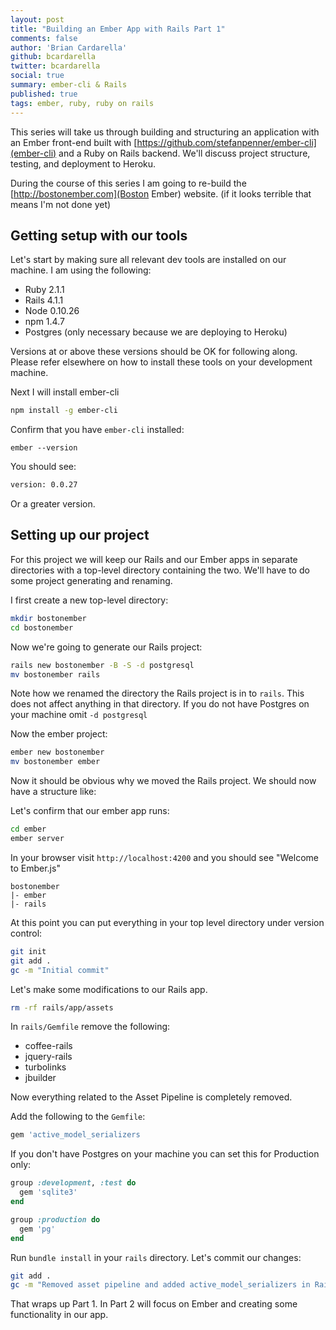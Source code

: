```yaml
---
layout: post
title: "Building an Ember App with Rails Part 1"
comments: false
author: 'Brian Cardarella'
github: bcardarella
twitter: bcardarella
social: true
summary: ember-cli & Rails
published: true
tags: ember, ruby, ruby on rails
---
```


This series will take us through building and structuring an application
with an Ember front-end built with
[https://github.com/stefanpenner/ember-cli](ember-cli) and a Ruby on
Rails backend. We'll discuss project structure, testing, and deployment
to Heroku.

During the course of this series I am going to re-build the
[http://bostonember.com](Boston Ember) website. (if it looks terrible
that means I'm not done yet)

## Getting setup with our tools

Let's start by making sure all relevant dev tools are installed on our
machine. I am using the following:

* Ruby 2.1.1
* Rails 4.1.1
* Node 0.10.26
* npm 1.4.7
* Postgres (only necessary because we are deploying to Heroku)

Versions at or above these versions should be OK for following along. Please refer elsewhere on how to install these tools on your development
machine.

Next I will install ember-cli

```bash
npm install -g ember-cli
```

Confirm that you have `ember-cli` installed:

```base
ember --version
```

You should see:

```bash
version: 0.0.27
```

Or a greater version.

## Setting up our project

For this project we will keep our Rails and our Ember apps in separate
directories with a top-level directory containing the two. We'll have to
do some project generating and renaming. 

I first create a new top-level directory:

```bash
mkdir bostonember
cd bostonember
```

Now we're going to generate our Rails project:

```bash
rails new bostonember -B -S -d postgresql
mv bostonember rails
```

Note how we renamed the directory the Rails project is in to `rails`. This
does not affect anything in that directory. If you do not have Postgres
on your machine omit `-d postgresql`

Now the ember project:

```bash
ember new bostonember
mv bostonember ember
```

Now it should be obvious why we moved the Rails project. We should now have
a structure like:

Let's confirm that our ember app runs:

```bash
cd ember
ember server
```

In your browser visit `http://localhost:4200` and you should see "Welcome to Ember.js"

```
bostonember
|- ember
|- rails
```

At this point you can put everything in your top level directory under
version control:

```bash
git init
git add .
gc -m "Initial commit"
```

Let's make some modifications to our Rails app.

```bash
rm -rf rails/app/assets
```

In `rails/Gemfile` remove the following:

* coffee-rails
* jquery-rails
* turbolinks
* jbuilder

Now everything related to the Asset Pipeline is completely removed.

Add the following to the `Gemfile`:

```ruby
gem 'active_model_serializers
```

If you don't have Postgres on your machine you can set this for
Production only:

```ruby
group :development, :test do
  gem 'sqlite3'
end

group :production do
  gem 'pg'
end
```

Run `bundle install` in your `rails` directory. Let's commit our
changes:

```bash
git add .
gc -m "Removed asset pipeline and added active_model_serializers in Rails"
```

That wraps up Part 1. In Part 2 will focus on Ember and creating
some functionality in our app.
